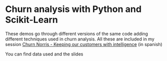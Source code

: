 # Churn analysis with Python and Scikit-Learn

These demos go through different versions of the same code adding different techniques used in churn analysis. All these are included in my session [Churn Norris - Keeping our customers with intelligence](https://www.youtube.com/watch?v=jtHFaNNjiWI) (in spanish)

You can find data used and the slides 